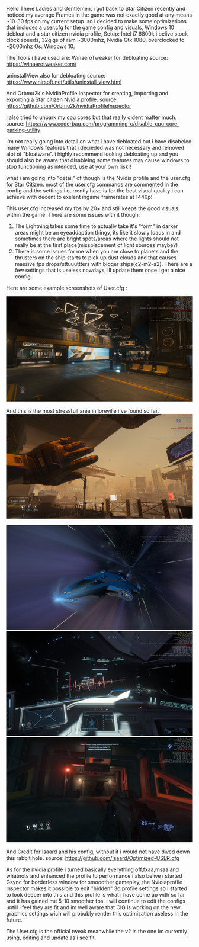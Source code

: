 Hello There Ladies and Gentlemen, i got back to Star Citizen recently and noticed my average Frames in the game was not exactly good at any means ~10-30 fps on my current setup.
so i decided to make some optimizations that includes a user.cfg for the game config and visuals, Windows 10 debloat and a star citizen nvidia profile,
Setup:
Intel i7 6800k i belive stock clock speeds,
32gigs of ram ~3000mhz,
Nvidia Gtx 1080, overclocked to ~2000mhz
Os: Windows 10.

The Tools i have used are:
WinaeroTweaker for debloating
source: https://winaerotweaker.com/

uninstallView also for debloating
source: https://www.nirsoft.net/utils/uninstall_view.html

And Orbmu2k's NvidiaProfile Inspector for creating, importing and exporting a Star citizen Nvidia profile.
source: https://github.com/Orbmu2k/nvidiaProfileInspector

i also tried to unpark my cpu cores but that really dident matter much.
source: https://www.coderbag.com/programming-c/disable-cpu-core-parking-utility

i'm not really going into detail on what i have debloated but i have disabeled many Windows features that i decieded was not necessary and removed alot of "bloatware".
i highly recommend looking debloating up and you should also be aware that disableing some features may cause windows to stop functioning as intended, use at your own risk!!

what i am going into "detail" of though is the Nvidia profile and the user.cfg for Star Citizen.
most of the user.cfg commands are commented in the config and the settings i currently have is for the best visual quality i can achieve with decent to exelent ingame framerates at 1440p!

This user.cfg increased my fps by 20+ and still keeps the good visuals within the game.
There are some issues with it though:
1. The Lightning takes some time to actually take it's "form" in darker areas might be an eyeaddaption thingy, its like it slowly loads in
and sometimes there are bright spots/areas where the lights should not really be at the first place(missplacement of light sources maybe?)
2. There is some issues for me when you are close to planets and the thrusters on the ship starts to pick up dust clouds and that causes massive fps drops/sttuuuttters with bigger ships(c2-m2-a2).
There are a few settings that is useless nowdays, ill update them once i get a nice config.

Here are some example screenshots of User.cfg :

<img src="https://github.com/Johnaconda/SC-MyUser.cfg/blob/main/Screenshots/ScreenShot-2023-12-30_03-18-33-56F.jpg?raw=true" alt="Example2" title="Seraphim station">

And this is the most stressfull area in loreville i've found so far.
<img src="https://github.com/Johnaconda/SC-MyUser.cfg/blob/main/Screenshots/ScreenShot-2023-12-30_03-26-51-E59.jpg?raw=true" alt="Example2" title="Seraphim station">

<img src="https://github.com/Johnaconda/SC-MyUser.cfg/blob/main/Screenshots/ScreenShot-2023-12-30_03-09-27-242.jpg?raw=true" alt="Example1" title="Seraphim station">

<img src="https://github.com/Johnaconda/SC-MyUser.cfg/blob/main/Screenshots/ScreenShot-2023-12-30_03-39-57-CF2.jpg?raw=true" alt="Example3" title="Seraphim station">

<img src="https://github.com/Johnaconda/SC-MyUser.cfg/blob/main/Screenshots/ScreenShot-2023-12-30_03-53-45-1CB.jpg?raw=true" alt="Example4" title="Seraphim station">

And Credit for Isaard and his config, without it i would not have dived down this rabbit hole.
source: https://github.com/Isaard/Optimized-USER.cfg

As for the nvidia profile i turned basically everything off,fxaa,msaa and whatnots and enhanced the profile to performance i also belive i started Gsync for borderless window for smooother gameplay, 
the Nvidiaprofile inspector makes it possible to edit "hidden" 3d profile settings so i started to look deeper into this and this profile is what i have come up with so far and it has gained me 5-10 smoother fps.
i will continue to edit the configs untill i feel they are fit and im well aware that CIG is working on the new graphics settings wich will probably render this optimization useless in the future.

The User.cfg is the official tweak meanwhile the v2 is the one im currently using, editing and update as i see fit.